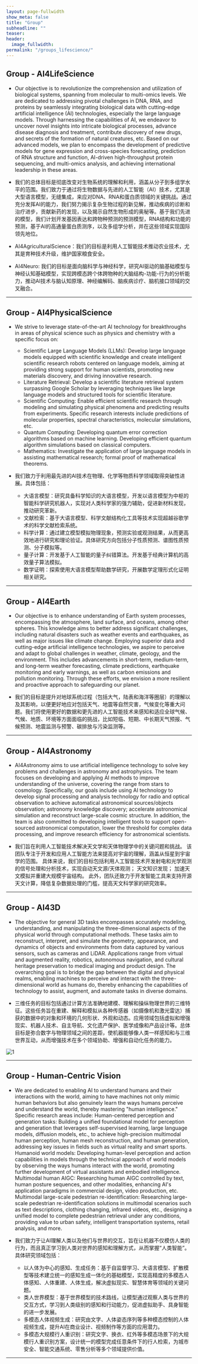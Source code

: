 ```yaml
---
layout: page-fullwidth
show_meta: false
title: "Group"
subheadline: ""
teaser:
header:
  image_fullwidth:
permalink: "/groups_lifescience/"
---
```




## Group - AI4LifeScience 
+ Our objective is to revolutionize the comprehension and utilization of biological systems, spanning from molecular to multi-omics levels. We are dedicated to addressing pivotal challenges in DNA, RNA, and proteins by seamlessly integrating biological data with cutting-edge artificial intelligence (AI) technologies, especially the large language models. Through harnessing the capabilities of AI, we endeavor to uncover novel insights into intricate biological processes, advance disease diagnosis and treatment, contribute discovery of new drugs, and secrets of the formation of natural creatures, etc. Based on our advanced models, we plan to encompass the development of predictive models for gene expression and cross-species forecasting, prediction of RNA structure and function, AI-driven high-throughput protein sequencing, and multi-omics analysis, and achieving international leadership in these areas.

+ 我们的总体目标是彻底改变对生物系统的理解和利用，涵盖从分子到多组学水平的范围。我们致力于通过将生物数据与先进的人工智能（AI）技术，尤其是大型语言模型，无缝集成，来应对DNA、RNA和蛋白质领域的关键挑战。通过充分发挥AI的能力，我们努力揭示复杂生物过程的新见解，推动疾病的诊断和治疗进步，贡献新药的发现，以及揭示自然生物形成的奥秘等。基于我们先进的模型，我们计划开发基因表达和跨物种预测的预测模型，RNA结构和功能的预测，基于AI的高通量蛋白质测序，以及多组学分析，并在这些领域实现国际领先地位。

+ AI4AgriculturalScience：我们的目标是利用人工智能技术推动农业技术，尤其是育种技术升级，维护国家粮食安全。

+ AI4Neuro: 我们的目标是面向脑科学与神经科学，研究AI驱动的脑基础模型与神经认知基础模型，实现跨模态跨个体跨物种的大脑结构-功能-行为的分析能力，推动AI技术与脑认知原理、神经编解码、脑疾病诊疗、脑机接口领域的交叉融合。

---


## Group - AI4PhysicalScience
+ We strive to leverage state-of-the-art AI technology for breakthroughs in areas of physical science such as physics and chemistry with a specific focus on:
  - Scientific Large Language Models (LLMs): Develop large language models equipped with scientific knowledge and create intelligent scientific research robots centered on language models, aiming at providing strong support for human scientists, promoting new materials discovery, and driving innovative research.
  - Literature Retrieval: Develop a scientific literature retrieval system surpassing Google Scholar by leveraging techniques like large language models and structured tools for scientific literature.
  - Scientific Computing: Enable efficient scientific research through modeling and simulating physical phenomena and predicting results from experiments. Specific research interests include predictions of molecular properties, spectral characteristics, molecular simulations, etc.
  - Quantum Computing: Developing quantum error correction algorithms based on machine learning. Developing efficient quantum algorithm simulations based on classical computers.
  - Mathematics: Investigate the application of large language models in assisting mathematical research; formal proof of mathematical theorems.

+ 我们致力于利用最先进的AI技术在物理、化学等物质科学领域取得突破性进展。具体包括：
  - 大语言模型：研究具备科学知识的大语言模型，开发以语言模型为中枢的智能科学研究机器人，实现对人类科学家的强力辅助，促进新材料发现，推动研究革新。
  - 文献检索：基于大语言模型、科学文献结构化工具等技术实现超越谷歌学术的科学文献检索系统。
  - 科学计算：通过建立模型模拟物理现象，预测实验或观测结果，从而更高效地进行研究和理论验证。具体研究方向包括分子性质预测、谱图性质预测、分子模拟等。
  - 量子计算：开发基于人工智能的量子纠错算法。开发基于经典计算机的高效量子算法模拟。
  - 数学证明：探索使用大语言模型帮助数学研究，开展数学定理形式化证明相关研究。
  
---


## Group - AI4Earth
+ Our objective is to enhance understanding of Earth system processes, encompassing the atmosphere, land surface, and oceans, among other spheres. This knowledge aims to better address significant challenges, including natural disasters such as weather events and earthquakes, as well as major issues like climate change. Employing superior data and cutting-edge artificial intelligence technologies, we aspire to perceive and adapt to global challenges in weather, climate, geology, and the environment. This includes advancements in short-term, medium-term, and long-term weather forecasting, climate predictions, earthquake monitoring and early warnings, as well as carbon emissions and pollution monitoring. Through these efforts, we envision a more resilient and proactive approach to safeguarding our planet.

+ 我们的目标是提升对地球系统过程（包括大气，陆表和海洋等圈层）的理解以及其影响，以便更好地应对包括天气、地震等自然灾害，气候变化等重大问题。我们将使用更好的数据和更先进的人工智能技术来感知和适应全球气候、气候、地质、环境等方面面临的挑战，比如短临、短期、中长期天气预报、气候预测、地震监测与预警、碳排放与污染监测等。

---


## Group - AI4Astronomy
+ AI4Astronomy aims to use artificial intelligence technology to solve key problems and challenges in astronomy and astrophysics. The team focuses on developing and applying AI methods to improve understanding of the universe, covering the range from stars to cosmology.  Specifically, our goals include using AI technology to develop signal processing and analysis technology for radio and optical observation to achieve automatical astronomical sources/objects observation; astronomy knowledge discovery; accelerate astronomical simulation and reconstruct large-scale cosmic structure. In addition, the team is also committed to developing intelligent tools to support open-sourced astronomical computation, lower the threshold for complex data processing, and improve research efficiency for astronomical scientists.

+ 我们旨在利用人工智能技术解决天文学和天体物理学中的关键问题和挑战。 该团队专注于开发和应用人工智能方法来提高对宇宙的理解，涵盖从恒星到宇宙学的范围。 具体来说，我们的目标包括利用人工智能技术开发射电和光学观测的信号处理和分析技术，实现自动天文源/天体观测； 天文知识发现； 加速天文模拟并重建大规模宇宙结构。 此外，团队还致力于开发智能工具来支持开源天文计算，降低复杂数据处理的门槛，提高天文科学家的研究效率。

---


## Group - AI43D
+ The objective for general 3D tasks encompasses accurately modeling, understanding, and manipulating the three-dimensional aspects of the physical world through computational methods. These tasks aim to reconstruct, interpret, and simulate the geometry, appearance, and dynamics of objects and environments from data captured by various sensors, such as cameras and LiDAR. Applications range from virtual and augmented reality, robotics, autonomous navigation, and cultural heritage preservation to medical imaging and product design. The overarching goal is to bridge the gap between the digital and physical realms, enabling machines to perceive and interact with the three-dimensional world as humans do, thereby enhancing the capabilities of technology to assist, augment, and automate tasks in diverse domains.

+ 三维任务的目标包括通过计算方法准确地建模、理解和操纵物理世界的三维特征。这些任务旨在重建、解释和模拟从各种传感器（如摄像机和激光雷达）捕获的数据中的对象和环境的几何形状、外观和动态。应用领域包括虚拟和增强现实、机器人技术、自主导航、文化遗产保护、医学成像和产品设计等。总体目标是弥合数字与物理领域之间的差距，使机器能够像人类一样感知和与三维世界互动，从而增强技术在多个领域协助、增强和自动化任务的能力。 

![1](/groups/AI43D.png)

---


## Group - Human-Centric Vision
+ We are dedicated to enabling AI to understand humans and their interactions with the world, aiming to have machines not only mimic human behaviors but also genuinely learn the ways humans perceive and understand the world, thereby mastering "human intelligence." Specific research areas include:
Human-centered perception and generation tasks: Building a unified foundational model for perception and generation that leverages self-supervised learning, large language models, diffusion models, etc., to achieve high-precision multimodal human perception, human mesh reconstruction, and human generation, addressing key issues in fields such as virtual reality and smart sports.
Humanoid world models: Developing human-level perception and action capabilities in models through the technical approach of world models by observing the ways humans interact with the world, promoting further development of virtual assistants and embodied intelligence.
Multimodal human AIGC: Researching human AIGC controlled by text, human posture sequences, and other modalities, enhancing AI's application paradigms in commercial design, video production, etc.
Multimodal large-scale pedestrian re-identification: Researching large-scale pedestrian re-identification solutions in multimodal scenarios such as text descriptions, clothing changing, infrared videos, etc., designing a unified model to complete pedestrian retrieval under any conditions, providing value to urban safety, intelligent transportation systems, retail analysis, and more.

+ 我们致力于让AI理解人类以及他们与世界的交互，旨在让机器不仅模仿人类的行为，而且真正学习到人类对世界的感知和理解方式，从而掌握“人类智能”。具体研究领域包括：
  - 以人体为中心的感知、生成任务：基于自监督学习、大语言模型、扩散模型等技术建立统一的感知生成一体化的基础模型，实现高精度的多模态人体感知、人体重建、人体生成，解决虚拟现实、智慧体育等领域的关键问题。
  - 类人世界模型：基于世界模型的技术路线，让模型通过观察人类与世界的交互方式，学习到人类级别的感知和行动能力，促进虚拟助手、具身智能的进一步发展。
  - 多模态人体视频生成：研究由文字、人体姿态序列等多种模态控制的人体视频生成，提升AI在商业设计、视频制作等方面的应用潜力。
  - 多模态大规模行人重识别：研究文字、换衣、红外等多模态场景下的大规模行人重识别方案，设计统一的模型完成任意条件下的行人检索，为城市安全、智能交通系统、零售分析等多个领域提供价值。

---

